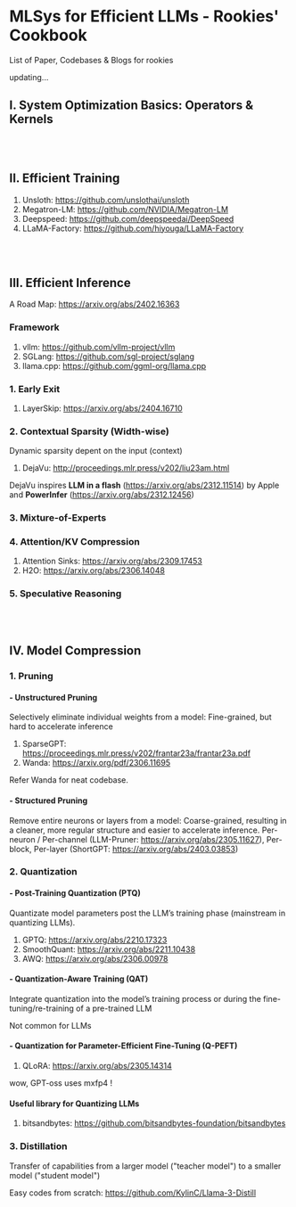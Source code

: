 # MLSys for Efficient LLMs - Rookies' Cookbook
List of Paper, Codebases & Blogs for rookies

updating...



## I. System Optimization Basics: Operators & Kernels

<br><br>

## II. Efficient Training
1. Unsloth: https://github.com/unslothai/unsloth
2. Megatron-LM: https://github.com/NVIDIA/Megatron-LM
3. Deepspeed: https://github.com/deepspeedai/DeepSpeed
4. LLaMA-Factory: https://github.com/hiyouga/LLaMA-Factory

<br><br>

## III. Efficient Inference
A Road Map: https://arxiv.org/abs/2402.16363

### Framework
1. vllm: https://github.com/vllm-project/vllm
2. SGLang: https://github.com/sgl-project/sglang
3. llama.cpp: https://github.com/ggml-org/llama.cpp

### 1. Early Exit
1. LayerSkip: https://arxiv.org/abs/2404.16710

### 2. Contextual Sparsity (Width-wise)
Dynamic sparsity depent on the input (context)

1. DejaVu: http://proceedings.mlr.press/v202/liu23am.html

DejaVu inspires **LLM in a flash** (https://arxiv.org/abs/2312.11514) by Apple and **PowerInfer** (https://arxiv.org/abs/2312.12456)

### 3. Mixture-of-Experts

### 4. Attention/KV Compression
1. Attention Sinks: https://arxiv.org/abs/2309.17453
2. H2O: https://arxiv.org/abs/2306.14048

### 5. Speculative Reasoning

<br><br>

## IV. Model Compression

### 1. Pruning
#### - Unstructured Pruning
Selectively eliminate individual weights from a model: Fine-grained, but hard to accelerate inference

1. SparseGPT: https://proceedings.mlr.press/v202/frantar23a/frantar23a.pdf
2. Wanda: https://arxiv.org/pdf/2306.11695

Refer Wanda for neat codebase.

#### - Structured Pruning
Remove entire neurons or layers from a model: Coarse-grained, resulting in a cleaner, more regular structure and easier to accelerate inference.
Per-neuron / Per-channel (LLM-Pruner: https://arxiv.org/abs/2305.11627), Per-block, Per-layer (ShortGPT: https://arxiv.org/abs/2403.03853)

### 2. Quantization
#### - Post-Training Quantization (PTQ)
Quantizate model parameters post the LLM’s training phase (mainstream in quantizing LLMs).
 
1. GPTQ: https://arxiv.org/abs/2210.17323
2. SmoothQuant: https://arxiv.org/abs/2211.10438
3. AWQ: https://arxiv.org/abs/2306.00978
   
#### - Quantization-Aware Training (QAT)
Integrate quantization into the model’s training process or during the fine-tuning/re-training of a pre-trained LLM
 
Not common for LLMs

#### - Quantization for Parameter-Efficient Fine-Tuning (Q-PEFT)
1. QLoRA: https://arxiv.org/abs/2305.14314
   
wow, GPT-oss uses mxfp4 !

#### Useful library for Quantizing LLMs
1. bitsandbytes:  https://github.com/bitsandbytes-foundation/bitsandbytes

### 3. Distillation
Transfer of capabilities from a larger model ("teacher model") to a smaller model ("student model")

Easy codes from scratch: https://github.com/KylinC/Llama-3-Distill

<br> 


